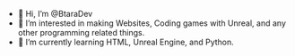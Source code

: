 - 👋 Hi, I’m @BtaraDev
- 👀 I’m interested in making Websites, Coding games with Unreal, and any other programming related things.
- 🌱 I’m currently learning HTML, Unreal Engine, and Python.

<!---
BtaraDev/BtaraDev is a ✨ special ✨ repository because its `README.md` (this file) appears on your GitHub profile.
You can click the Preview link to take a look at your changes.
--->
